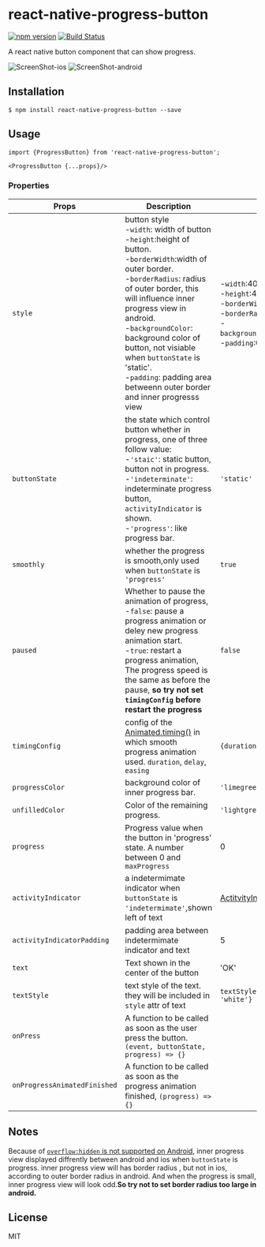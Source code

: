 # react-native-progress-button
[![npm version](https://badge.fury.io/js/react-native-progress-button.svg)](https://badge.fury.io/js/react-native-progress-button)
[![Build Status](https://travis-ci.org/xinghui0000/react-native-progress-button.svg?branch=master)](https://travis-ci.org/xinghui0000/react-native-progress-button)

A react native button component that can show progress.

![ScreenShot-ios](https://github.com/xinghui0000/react-native-progress-button/blob/master/screenshots/react-native-progress-demo-ios.gif?raw=true)
![ScreenShot-android](https://github.com/xinghui0000/react-native-progress-button/blob/master/screenshots/react-progress-button-demo-android.gif?raw=true)

## Installation
`
$ npm install react-native-progress-button --save
`

## Usage
```
import {ProgressButton} from 'react-native-progress-button';

<ProgressButton {...props}/>
```

### Properties
Props | Description | Default 
------- | ------- |------- 
`style` | button style<br> -`width`: width of button<br> -`height`:height of button.<br> -`borderWidth`:width of outer border. <br>-`borderRadius`: radius of outer border, this will influence inner progress view in android.<br> -`backgroundColor`: background color of button, not visiable when `buttonState` is 'static'.<br> -`padding`: padding area betweenn outer border and inner progresss view  | -`width`:400<br> -`height`:40<br> -`borderWidth`:0<br> -`borderRadius`:5<br>-`backgroundColor`:'limegreen'<br>-`padding`:0
`buttonState` | the state which control button whether in progress, one of three follow value:<br>-`'staic'`: static button, button not in progress.<br>-`'indeterminate'`: indeterminate progress button, `activityIndicator` is shown.<br>-`'progress'`: like progress bar. | `'static'`
`smoothly` | whether the progress is smooth,only used when `buttonState` is `'progress'` | `true`
`paused` | Whether to pause the animation of progress,<br>-`false`: pause a progress animation or deley new progress animation start.<br>-`true`: restart a progress animation, The progress speed is the same as before the pause, **so try not set `timingConfig` before restart the progress**| `false`
`timingConfig` | config of the [Animated.timing()](https://facebook.github.io/react-native/docs/animated.html#timing) in which smooth progress animation used. `duration`, `delay`, `easing` | `{duration: 100}`
`progressColor` | background color of inner progress bar. | `'limegreen'`
`unfilledColor` | Color of the remaining progress. | `'lightgrey'`
`progress` | Progress value when the button in 'progress' state. A number between 0 and `maxProgress`| 0 
`activityIndicator` | a indetermimate indicator when `buttonState` is `'indetermimate'`,shown left of text | [ActitvityIndicator](https://facebook.github.io/react-native/docs/activityindicator.html)
`activityIndicatorPadding` | padding area between indetermimate indicator and text | 5
`text` | Text shown in the center of the button | 'OK'
`textStyle` | text style of the text. they will be included in `style` attr of text | `textStyle:{color: 'white'}`
`onPress` | A function to be called as soon as the user press the button.`(event, buttonState, progress) => {}` | 
`onProgressAnimatedFinished` | A function to be called as soon as the progress animation finished, `(progress) => {}`


## Notes
Because of [`overflow:hidden` is not supported on Android](https://github.com/facebook/react-native/issues/3198), inner progress view displayed diffrently between android and ios when `buttonState` is progress. inner progress view will has border radius , but not in ios, according to outer border radius in android. And when the progress is small, inner progress view will look odd.**So try not to set border radius too large in android.**

## License
MIT
